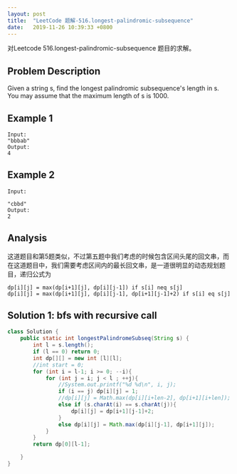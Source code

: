 ```yaml
---
layout: post
title:  "LeetCode 题解-516.longest-palindromic-subsequence"
date:   2019-11-26 10:39:33 +0800
---
```


对Leetcode 516.longest-palindromic-subsequence 题目的求解。

## Problem Description

Given a string s, find the longest palindromic subsequence's length in s. You may assume that the maximum length of s is 1000.

## Example 1

```
Input:
"bbbab"
Output:
4
```

## Example 2
```
Input:

"cbbd"
Output:
2
```

## Analysis

这道题目和第5题类似，不过第五题中我们考虑的时候包含区间头尾的回文串，而在这道题目中，我们需要考虑区间内的最长回文串，是一道很明显的动态规划题目，递归公式为
```
dp[i][j] = max(dp[i+1][j], dp[i][j-1]) if s[i] neq s[j]
dp[i][j] = max(dp[i+1][j], dp[i][j-1], dp[i+1][j-1]+2) if s[i] eq s[j]
```


## Solution 1: bfs with recursive call

```java
class Solution {
    public static int longestPalindromeSubseq(String s) {
        int l = s.length();
        if (l == 0) return 0;
        int dp[][] = new int [l][l];
        //int start = 0;
        for (int i = l-1; i >= 0; --i){
            for (int j = i; j < l ; ++j){
                //System.out.printf("%d %d\n", i, j);
                if (i == j) dp[i][j] = 1;
                //dp[i][j] = Math.max(dp[i][i+len-2], dp[i+1][i+len]);
                else if (s.charAt(i) == s.charAt(j)){
                    dp[i][j] = dp[i+1][j-1]+2;
                }
                else dp[i][j] = Math.max(dp[i][j-1], dp[i+1][j]);
            }
        }
        return dp[0][l-1];

    }
}
```
